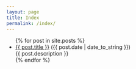 ```yaml
---
layout: page
title: Index
permalink: /index/
---
```


<ul>
{% for post in site.posts %}
  <li>
      <a href="{{ post.url }}">{{ post.title }}</a> ({{ post.date | date_to_string }})<br>
    {{ post.description }}
  </li>
{% endfor %}
</ul>